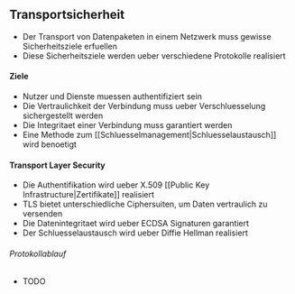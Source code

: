## Transportsicherheit
- Der Transport von Datenpaketen in einem Netzwerk muss gewisse Sicherheitsziele erfuellen
- Diese Sicherheitsziele werden ueber verschiedene Protokolle realisiert
#### Ziele
- Nutzer und Dienste muessen authentifiziert sein
- Die Vertraulichkeit der Verbindung muss ueber Verschluesselung sichergestellt werden
- Die Integritaet einer Verbindung muss garantiert werden
- Eine Methode zum [[Schluesselmanagement|Schluesselaustausch]] wird benoetigt
#### Transport Layer Security
- Die Authentifikation wird ueber X.509 [[Public Key Infrastructure|Zertifikate]] realisiert
- TLS bietet unterschiedliche Ciphersuiten, um Daten vertraulich zu versenden
- Die Datenintegritaet wird ueber ECDSA Signaturen garantiert
- Der Schluesselaustausch wird ueber Diffie Hellman realisiert
###### Protokollablauf
- TODO